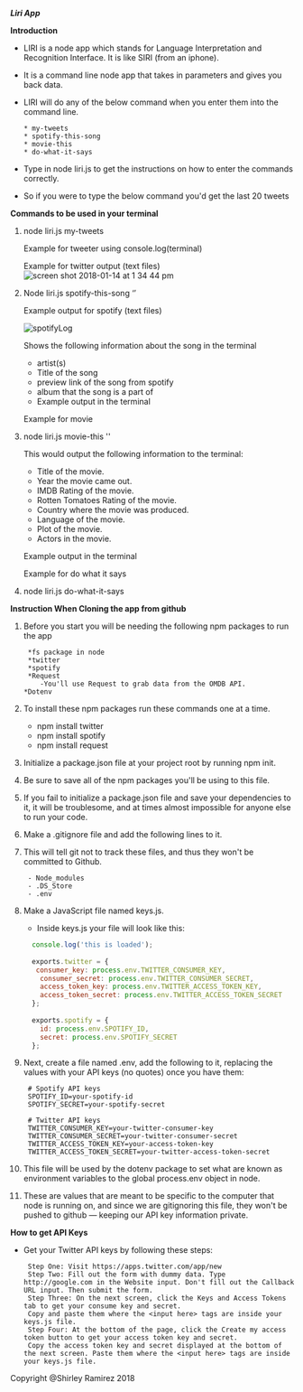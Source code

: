 ***Liri App***

**Introduction**

- LIRI is a node app which stands for Language Interpretation and Recognition Interface. It is like SIRI (from an iphone).

- It is a command line node app that takes in parameters and gives you back data.

- LIRI will do any of the below command when you enter them into the command line.

      * my-tweets
      * spotify-this-song
      * movie-this
      * do-what-it-says


- Type in node liri.js to get the instructions on how to enter the commands correctly. 

- So if you were to type the below command you'd get the last 20 tweets

**Commands to be used in your terminal**
        
1. node liri.js my-tweets

    Example for tweeter using console.log(terminal)

    Example for twitter output (text files)
    ![screen shot 2018-01-14 at 1 34 44 pm](https://user-images.githubusercontent.com/31137669/34921600-087cfe2a-f942-11e7-94b9-631f01a00799.png)


2.  Node liri.js spotify-this-song ‘<song name here>’
        
    Example output for spotify (text files) 
    
    ![spotifyLog](https://week10-nodejs/images/spotifyLogtxt.png)

    Shows the following information about the song in the terminal

      * artist(s)
      * Title of the song 
      * preview link of the song from spotify
      * album that the song is a part of
      * Example output in the terminal
	
     Example for movie

3. node liri.js movie-this '<movie name here>'

   This would output the following information to the terminal:

    * Title of the movie.
    * Year the movie came out.
    * IMDB Rating of the movie.
    * Rotten Tomatoes Rating of the movie.
    * Country where the movie was produced.
    * Language of the movie.
    * Plot of the movie.
    * Actors in the movie.

    Example output in the terminal
	
    Example for do what it says

4. node liri.js do-what-it-says
	
**Instruction When Cloning the app from github**

1. Before you start you will be needing the following  npm packages to run the app

        *fs package in node
        *twitter
        *spotify
        *Request
           -You'll use Request to grab data from the OMDB API.
       *Dotenv
  
  
2. To install these npm packages run these commands one at a time.

     - npm install twitter
     - npm install spotify
     - npm install request
     
3. Initialize a package.json file at your project root by running npm init. 
4. Be sure to save all of the npm packages you'll be using to this file. 
5. If you fail to initialize a package.json file and save your dependencies to it, it will be troublesome, and at times almost impossible for anyone else to run your code.
6. Make a .gitignore file and add the following lines to it. 
7. This will tell git not to track these files, and thus they won't be committed to Github.

        - Node_modules
        - .DS_Store
        - .env
        
8. Make a JavaScript file named keys.js.
    - Inside keys.js your file will look like this:
    ````javascript
      console.log('this is loaded');
      
      exports.twitter = {
       consumer_key: process.env.TWITTER_CONSUMER_KEY,
        consumer_secret: process.env.TWITTER_CONSUMER_SECRET,
        access_token_key: process.env.TWITTER_ACCESS_TOKEN_KEY,
        access_token_secret: process.env.TWITTER_ACCESS_TOKEN_SECRET
      };
      
      exports.spotify = {
        id: process.env.SPOTIFY_ID,
        secret: process.env.SPOTIFY_SECRET
      };
     ````
      
9. Next, create a file named .env, add the following to it, replacing the values with your API keys (no quotes) once you have them:
      
        # Spotify API keys
        SPOTIFY_ID=your-spotify-id
        SPOTIFY_SECRET=your-spotify-secret

        # Twitter API keys
        TWITTER_CONSUMER_KEY=your-twitter-consumer-key
        TWITTER_CONSUMER_SECRET=your-twitter-consumer-secret
        TWITTER_ACCESS_TOKEN_KEY=your-access-token-key
        TWITTER_ACCESS_TOKEN_SECRET=your-twitter-access-token-secret
      
10. This file will be used by the dotenv package to set what are known as environment variables to the global process.env object in node. 
11. These are values that are meant to be specific to the computer that node is running on, and since we are gitignoring this file, they won't be pushed to github — keeping our API key information private.

**How to get API Keys**
- Get your Twitter API keys by following these steps:

       Step One: Visit https://apps.twitter.com/app/new
       Step Two: Fill out the form with dummy data. Type http://google.com in the Website input. Don't fill out the Callback URL input. Then submit the form.
       Step Three: On the next screen, click the Keys and Access Tokens tab to get your consume key and secret. 
       Copy and paste them where the <input here> tags are inside your keys.js file.
       Step Four: At the bottom of the page, click the Create my access token button to get your access token key and secret. 
       Copy the access token key and secret displayed at the bottom of the next screen. Paste them where the <input here> tags are inside your keys.js file.



Copyright @Shirley Ramirez 2018
